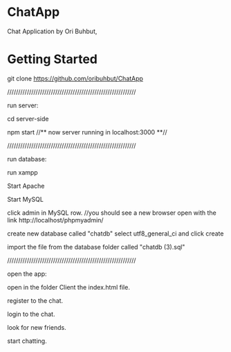 # ChatApp
Chat Application by Ori Buhbut,

# Getting Started
git clone https://github.com/oribuhbut/ChatApp


///////////////////////////////////////////////////////////

run server:

cd server-side

npm start //** now server running in localhost:3000 **//

///////////////////////////////////////////////////////////

run database:

run xampp

Start Apache

Start MySQL

click admin in MySQL row. //you should see a new browser open with the link http://localhost/phpmyadmin/

create new database called "chatdb" select utf8_general_ci and click create

import the file from the database folder called "chatdb (3).sql"

///////////////////////////////////////////////////////////

open the app:

open in the folder Client the index.html file.

register to the chat.

login to the chat.

look for new friends.

start chatting.



